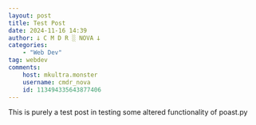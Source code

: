 ```yaml
---
layout: post
title: Test Post
date: 2024-11-16 14:39
author: 𐕣 C M D R ░ NOVA 𐕣
categories:
    - "Web Dev"
tag: webdev
comments:
    host: mkultra.monster
    username: cmdr_nova
    id: 113494335643877406
---
```

This is purely a test post in testing some altered functionality of poast.py